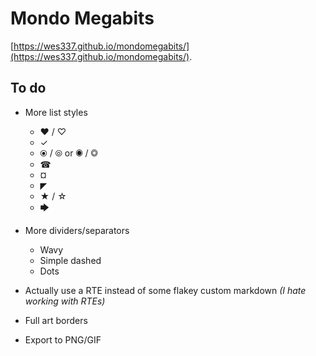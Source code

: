 # Mondo Megabits

[https://wes337.github.io/mondomegabits/](https://wes337.github.io/mondomegabits/).

## To do

- More list styles

  - ♥ / ♡
  - ✓
  - ⦿ / ⦾ or ◉ / ◎
  - ☎
  - ¤
  - ◤
  - ★ / ☆
  - 🡆

- More dividers/separators
  - Wavy
  - Simple dashed
  - Dots
- Actually use a RTE instead of some flakey custom markdown _(I hate working with RTEs)_
- Full art borders
- Export to PNG/GIF
